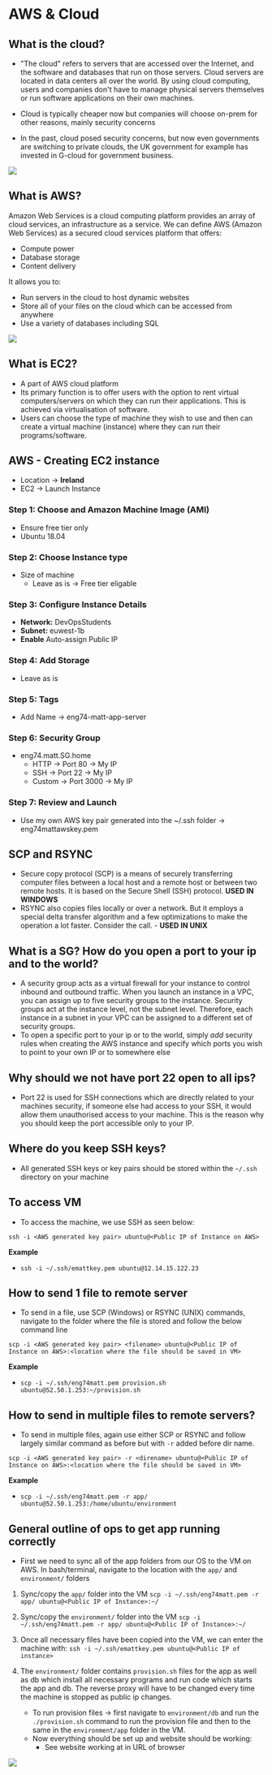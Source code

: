 # AWS & Cloud 
## What is the cloud? 
- "The cloud" refers to servers that are accessed over the Internet, and the software and databases that run on those servers. Cloud servers are located in data centers all over the world. By using cloud computing, users and companies don't have to manage physical servers themselves or run software applications on their own machines.
  
- Cloud is typically cheaper now but companies will choose on-prem for other reasons, mainly security concerns
  
- In the past, cloud posed security concerns, but now even governments are switching to private clouds, the UK government for example has invested in G-cloud for government business.
  

![](img/cloud.png)

## What is AWS?
Amazon Web Services is a cloud computing platform provides an array of cloud services, an infrastructure as a service. We can define AWS (Amazon Web Services) as a secured cloud services platform that offers:
- Compute power
- Database storage
- Content delivery

It allows you to:
- Run servers in the cloud to host dynamic websites
- Store all of your files on the cloud which can be accessed from anywhere
- Use a variety of databases including SQL

![](img/aws%20servers.jpg)

## What is EC2?
- A part of AWS cloud platform
- Its primary function is to offer users with the option to rent virtual computers/servers on which they can run their applications. This is achieved via virtualisation of software.
- Users can choose the type of machine they wish to use and then can create a virtual machine (instance) where they can run their programs/software.

## AWS - Creating EC2 instance
- Location -> **Ireland**
- EC2 -> Launch Instance
  
### Step 1: Choose and Amazon Machine Image (AMI)
- Ensure free tier only
- Ubuntu 18.04

### Step 2: Choose Instance type
- Size of machine 
  - Leave as is -> Free tier eligable

### Step 3: Configure Instance Details
- **Network:** DevOpsStudents
- **Subnet:** euwest-1b
- **Enable** Auto-assign Public IP

### Step 4: Add Storage
- Leave as is

### Step 5: Tags
- Add Name -> eng74-matt-app-server

### Step 6: Security Group
- eng74.matt.SG.home
  - HTTP -> Port 80 -> My IP
  - SSH -> Port 22 -> My IP
  - Custom -> Port 3000 -> My IP

### Step 7: Review and Launch
- Use my own AWS key pair generated into the ~/.ssh folder -> eng74mattawskey.pem

## SCP and RSYNC
- Secure copy protocol (SCP) is a means of securely transferring computer files between a local host and a remote host or between two remote hosts. It is based on the Secure Shell (SSH) protocol. **USED IN WINDOWS**
- RSYNC also copies files locally or over a network. But it employs a special delta transfer algorithm and a few optimizations to make the operation a lot faster. Consider the call. - **USED IN UNIX**

## What is a SG? How do you open a port to your ip and to the world?
- A security group acts as a virtual firewall for your instance to control inbound and outbound traffic. When you launch an instance in a VPC, you can assign up to five security groups to the instance. Security groups act at the instance level, not the subnet level. Therefore, each instance in a subnet in your VPC can be assigned to a different set of security groups.
- To open a specific port to your ip or to the world, simply *add* security rules when creating the AWS instance and specify which ports you wish to point to your own IP or to somewhere else

## Why should we not have port 22 open to all ips?
- Port 22 is used for SSH connections which are directly related to your machines security, if someone else had access to your SSH, it would allow them unauthorised access to your machine. This is the reason why you should keep the port accessible only to your IP.
  
## Where do you keep SSH keys?
- All generated SSH keys or key pairs should be stored within the `~/.ssh` directory on your machine
  
## To access VM
- To access the machine, we use SSH as seen below:
  
`ssh -i <AWS generated key pair> ubuntu@<Public IP of Instance on AWS>`

**Example**
- `ssh -i ~/.ssh/emattkey.pem ubuntu@12.14.15.122.23`

## How to send 1 file to remote server
- To send in a file, use SCP (Windows) or RSYNC (UNIX) commands, navigate to the folder where the file is stored and follow the below command line

`scp -i <AWS generated key pair> <filename> ubuntu@<Public IP of Instance on AWS>:<location where the file should be saved in VM>`

**Example**
- `scp -i ~/.ssh/eng74matt.pem provision.sh ubuntu@52.50.1.253:~/provision.sh`

## How to send in multiple files to remote servers?
- To send in multiple files, again use either SCP or RSYNC and follow largely similar command as before but with `-r` added before dir name.


`scp -i <AWS generated key pair> -r <direname> ubuntu@<Public IP of Instance on AWS>:<location where the file should be saved in VM>`

**Example**
- `scp -i ~/.ssh/eng74matt.pem -r app/ ubuntu@52.50.1.253:/home/ubuntu/environment`
  
## General outline of ops to get app running correctly
- First we need to sync all of the app folders from our OS to the VM on AWS. In bash/terminal, navigate to the location with the `app/` and `environment/` folders
1. Sync/copy the `app/` folder into the VM
   `scp -i ~/.ssh/eng74matt.pem -r app/ ubuntu@<Public IP of Instance>:~/`

2. Sync/copy the `environment/` folder into the VM
   `scp -i ~/.ssh/eng74matt.pem -r app/ ubuntu@<Public IP of Instance>:~/`

3. Once all necessary files have been copied into the VM, we can enter the machine with:
   `ssh -i ~/.ssh/emattkey.pem ubuntu@<Public IP of instance>`

4. The `environment/` folder contains `provision.sh` files for the app as well as db which install all necessary programs and run code which starts the app and db. The reverse proxy will have to be changed every time the machine is stopped as public ip changes.
   - To run provision files -> first navigate to `environment/db` and run the `./provision.sh` command to run the provision file and then to the same in the `environment/app` folder in the VM.
   - Now everything should be set up and website should be working:
     - See website working at <Public IP of Instance> in URL of browser
  
![](img/apprunning.PNG)


